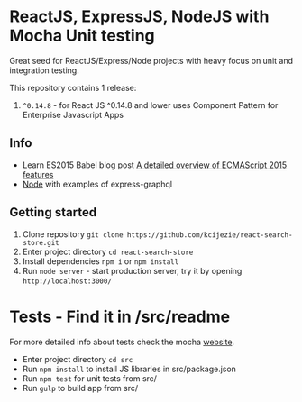 # ReactJS, ExpressJS, NodeJS with Mocha Unit testing

Great seed for ReactJS/Express/Node projects with heavy focus on unit and integration testing.

This repository contains 1 release:

1. `^0.14.8` - for React JS ^0.14.8 and lower uses Component Pattern for Enterprise Javascript Apps


## Info

* Learn ES2015 Babel blog post [A detailed overview of ECMAScript 2015 features](https://babeljs.io/docs/learn-es2015/)
* [Node](http://node.org/) with examples of express-graphql


## Getting started 

1. Clone repository `git clone https://github.com/kcijezie/react-search-store.git`
2. Enter project directory `cd react-search-store`
3. Install dependencies `npm i` or `npm install`
4. Run `node server` - start production server, try it by opening `http://localhost:3000/`


# Tests - Find it in /src/readme

For more detailed info about tests check the mocha [website](https://mochajs.org/).

* Enter project directory `cd src`
* Run `npm install` to install JS libraries in src/package.json
* Run `npm test` for unit tests from src/
* Run `gulp` to build app from src/
